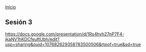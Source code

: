 <!-- No borrar o modificar -->
[Inicio](./index.md)

## Sesión 3 


<!-- Su documentación aquí -->


https://docs.google.com/presentation/d/1Rs4hyh27nP7F4-jkaNV1hKDCfeuftUbh/edit?usp=sharing&ouid=107682629358783500506&rtpof=true&sd=true



